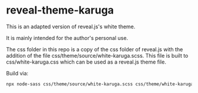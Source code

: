 # reveal-theme-karuga

This is an adapted version of reveal.js's white theme.

It is mainly intended for the author's personal use.

The css folder in this repo is a copy of the css folder of reveal.js with the addition of the file css/theme/source/white-karuga.scss. This file is built to css/white-karuga.css which can be used as a reveal.js theme file.

Build via:

```bash
npx node-sass css/theme/source/white-karuga.scss css/theme/white-karuga.css
```
